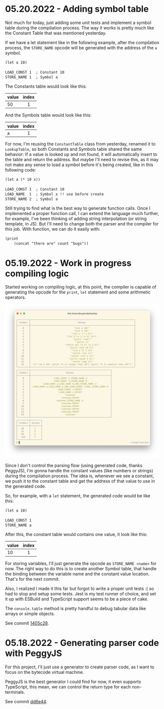 # 05.20.2022 - Adding symbol table

Not much for today, just adding some unit tests and implement a symbol table during the compilation process. The way it works is pretty much like the Constant Table that was mentioned yesterday.

If we have a let statement like in the following example, after the compilation process, the `STORE_NAME` opcode will be generated with the address of the `a` symbol.

```
(let a 10)

LOAD_CONST 1  ; Constant 10
STORE_NAME 1  ; Symbol a
```

The Constants table would look like this:

|value|index |
|:----|:----:|
|50   |1     |

And the Symbols table would look like this:

|value|index |
|:----|:----:|
|a    |1     |

For now, I'm reusing the `ConstantTable` class from yesterday, renamed it to `LookupTable`, so both Constants and Symbols table shared the same behavior: If a value is looked up and not found, it will automatically insert to the table and return the address. But maybe I'll need to revise this, as it may not make any sense to load a symbol before it's being created, like in this following code:

```
(let a (* 10 x))

LOAD_CONST 1  ; Constant 10
LOAD_NAME  1  ; Symbol x !! use before create
STORE_NAME 2  ; Symbol a
```

Still trying to find what is the best way to generate function calls. Once I implemented a proper function call, I can extend the language much further, for example, I've been thinking of adding string interpolation (or string template, in JS). But I'll need to change both the parser and the compiler for this job. With function, we can do it easily with:

```
(print
    (concat "there are" count "bugs"))
```

# 05.19.2022 - Work in progress compiling logic

Started working on compiling logic, at this point, the compiler is capable of generating the opcode for the `print`, `let` statement and some arithmetic operators.

![](_meta/05192022.png)

Since I don't control the parsing flow (using generated code, thanks PeggyJS), I'm gonna handle the constant values (like numbers or strings) during the compilation process. The idea is, whenever we see a constant, we push it to the constant table and get the address of that value to use in the generated code.

So, for example, with a `let` statement, the generated code would be like this:

```
(let a 10)

LOAD_CONST 1
STORE_NAME a
```

After this, the constant table would contains one value, it look like this:

|value|index |
|:----|:----:|
|10   |1     |

For storing variables, I'll just generate the opcode as `STORE_NAME <name>` for now. The right way to do this is to create another Symbol table, that handle the binding between the variable name and the constant value location. That's for the next commit.

Also, I realized I made it this far but forgot to write a proper unit tests :( so had to stop and setup some tests. Jest is my test runner of choice, and set it up with ESBuild and TypeScript support seems to be a piece of cake.

The `console.table` method is pretty handful to debug tabular data like arrays or simple objects.

See commit [1405c28](https://github.com/huytd/toylisp/commit/1405c28).

# 05.18.2022 - Generating parser code with PeggyJS

For this project, I'll just use a generator to create parser code, as I want to focus on the bytecode virtual machine.

PeggyJS is the best generator I could find for now, it even supports TypeScript, this mean, we can control the return type for each non-terminals.

See commit [dd6e44](https://github.com/huytd/toylisp/commit/dd6e4465).
